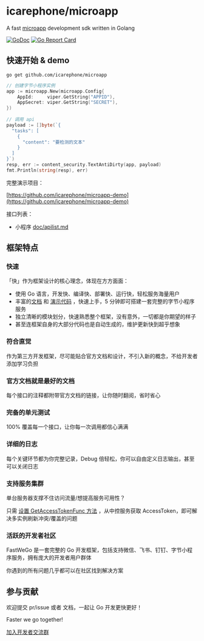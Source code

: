 # icarephone/microapp

A fast [microapp](https://microapp.bytedance.com/) development sdk written in Golang

[![GoDoc](https://pkg.go.dev/badge/github.com/icarephone/microapp?status.svg)](https://pkg.go.dev/github.com/icarephone/microapp?tab=doc)
[![Go Report Card](https://goreportcard.com/badge/github.com/icarephone/microapp)](https://goreportcard.com/report/github.com/icarephone/microapp)

## 快速开始 & demo

```shell script
go get github.com/icarephone/microapp
```

```go
// 创建字节小程序实例
app := microapp.New(microapp.Config{
    AppId:     viper.GetString("APPID"),
    AppSecret: viper.GetString("SECRET"),
})
 
// 调用 api
payload := []byte(`{
  "tasks": [
    {
      "content": "要检测的文本"
    }
  ]
}`)
resp, err := content_security.TextAntiDirty(app, payload)
fmt.Println(string(resp), err)
```


完整演示项目：

[https://github.com/icarephone/microapp-demo](https://github.com/icarephone/microapp-demo)

接口列表：

- 小程序 [doc/apilist.md](doc/apilist.md)

## 框架特点

### 快速

「快」作为框架设计的核心理念，体现在方方面面：

- 使用 Go 语言，开发快、编译快、部署快、运行快，轻松服务海量用户
- 丰富的[文档](https://pkg.go.dev/github.com/icarephone/microapp) 和 [演示代码](https://github.com/icarephone/microapp-demo) ，快速上手，5 分钟即可搭建一套完整的字节小程序服务
- 独立清晰的模块划分，快速熟悉整个框架，没有意外，一切都是你期望的样子
- 甚至连框架自身的大部分代码也是自动生成的，维护更新快到超乎想象

### 符合直觉

作为第三方开发框架，尽可能贴合官方文档和设计，不引入新的概念，不给开发者添加学习负担

### 官方文档就是最好的文档

每个接口的注释都附带官方文档的链接，让你随时翻阅，省时省心

### 完备的单元测试

100% 覆盖每一个接口，让你每一次调用都信心满满

### 详细的日志

每个关键环节都为你完整记录，Debug 倍轻松，你可以自由定义日志输出，甚至可以关闭日志


### 支持服务集群

单台服务器支撑不住访问流量/想提高服务可用性？

只需 [设置 GetAccessTokenFunc 方法](https://pkg.go.dev/github.com/icarephone/microapp/?tab=doc#example-MicroApp.GetAccessTokenHandler) ，从中控服务获取 AccessToken，即可解决多实例刷新冲突/覆盖的问题

### 活跃的开发者社区

FastWeGo 是一套完整的 Go 开发框架，包括支持微信、飞书、钉钉、字节小程序服务，拥有庞大的开发者用户群体

你遇到的所有问题几乎都可以在社区找到解决方案


## 参与贡献

欢迎提交 pr/issue 或者 文档，一起让 Go 开发更快更好！

Faster we go together!

[加入开发者交流群](https://github.com/fastwego/fastwego.dev#%E5%BC%80%E5%8F%91%E8%80%85%E4%BA%A4%E6%B5%81%E7%BE%A4)
